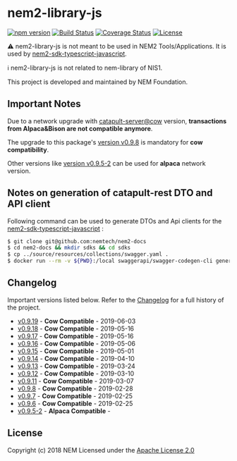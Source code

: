 # nem2-library-js

[![npm version](https://badge.fury.io/js/nem2-library.svg)](https://badge.fury.io/js/nem2-library)
[![Build Status](https://api.travis-ci.org/nemtech/nem2-library-js.svg?branch=master)](https://travis-ci.org/nemtech/nem2-library-js)
[![Coverage Status](https://coveralls.io/repos/github/nemtech/nem2-library-js/badge.svg?branch=travis-ci)](https://coveralls.io/github/nemtech/nem2-library-js?branch=travis-ci)
[![License](https://img.shields.io/badge/License-Apache%202.0-blue.svg)](https://opensource.org/licenses/Apache-2.0)

:warning:️ nem2-library-js is not meant to be used in NEM2 Tools/Applications. 
It is used by [nem2-sdk-typescript-javascript](https://github.com/nemtech/nem2-sdk-typescript-javascript).

:information_source: nem2-library-js is not related to nem-library of NIS1.

This project is developed and maintained by NEM Foundation. 

## Important Notes

Due to a network upgrade with [catapult-server@cow](https://github.com/nemtech/catapult-server/releases/tag/v0.3.0.1) version, **transactions from Alpaca&Bison are not compatible anymore**.

The upgrade to this package's [version v0.9.8](https://github.com/nemtech/nem2-library-js/releases/tag/v0.9.8) is mandatory for **cow compatibility**.

Other versions like [version v0.9.5-2](https://github.com/nemtech/nem2-library-js/releases/tag/v0.9.5-2) can be used for **alpaca** network version.


## Notes on generation of catapult-rest DTO and API client

Following command can be used to generate DTOs and Api clients for the [nem2-sdk-typescript-javascript](https://github.com/nemtech/nem2-sdk-typescript-javascript) :

```bash
$ git clone git@github.com:nemtech/nem2-docs
$ cd nem2-docs && mkdir sdks && cd sdks
$ cp ../source/resources/collections/swagger.yaml .
$ docker run --rm -v ${PWD}:/local swaggerapi/swagger-codegen-cli generate -i /local/swagger.yaml -l javascript -t /local/es6_promise --additional-properties usePromises=true -o /local/nem2-js-sdk && rm -R nem2-js-sdk/test
```

## Changelog

Important versions listed below. Refer to the [Changelog](CHANGELOG.md) for a full history of the project.

- [v0.9.19](CHANGELOG.md#v0919) - **Cow Compatible** - 2019-06-03
- [v0.9.18](CHANGELOG.md#v0918) - **Cow Compatible** - 2019-05-16
- [v0.9.17](CHANGELOG.md#v0917) - **Cow Compatible** - 2019-05-16
- [v0.9.16](CHANGELOG.md#v0916) - **Cow Compatible** - 2019-05-06
- [v0.9.15](CHANGELOG.md#v0915) - **Cow Compatible** - 2019-05-01
- [v0.9.14](CHANGELOG.md#v0914) - **Cow Compatible** - 2019-04-10
- [v0.9.13](CHANGELOG.md#v0913) - **Cow Compatible** - 2019-03-24
- [v0.9.12](CHANGELOG.md#v0912) - **Cow Compatible** - 2019-03-10
- [v0.9.11](CHANGELOG.md#v0911) - **Cow Compatible** - 2019-03-07
- [v0.9.8](CHANGELOG.md#v098) - **Cow Compatible** - 2019-02-28
- [v0.9.7](CHANGELOG.md#v097) - **Cow Compatible** - 2019-02-25
- [v0.9.6](CHANGELOG.md#v096) - **Cow Compatible** - 2019-02-25
- [v0.9.5-2](CHANGELOG.md#v0952) - **Alpaca Compatible** -

## License

Copyright (c) 2018 NEM
Licensed under the [Apache License 2.0](LICENSE)
